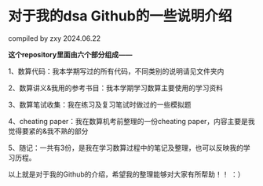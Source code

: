 # 对于我的dsa Github的一些说明介绍

compiled by zxy  2024.06.22

**这个repository里面由六个部分组成——**

1、数算代码：我本学期写过的所有代码，不同类别的说明请见文件夹内

2、数算讲义&我用的参考书目：我本学期学习数算主要使用的学习资料

3、数算笔试收集：我在练习及复习笔试时做过的一些模拟题

4、cheating paper：我在数算机考前整理的一份cheating paper，内容主要是我觉得要紧的&我不熟的部分

5、随记：一共有3份，是我在学习数算过程中的笔记及整理，也可以反映我的学习历程。

以上就是对于我的Github的介绍，希望我的整理能够对大家有所帮助！！  ：）
